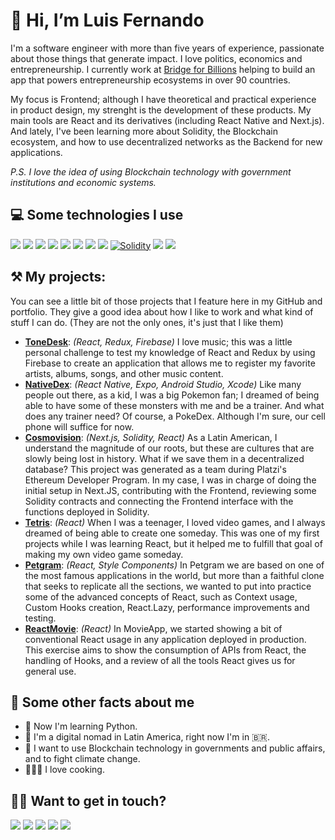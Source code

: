 # 👋 Hi, I’m Luis Fernando

I'm a software engineer with more than five years of experience, passionate about those things that generate impact. I love politics, economics and entrepreneurship. I currently work at [Bridge for Billions](https://www.bridgeforbillions.org) helping to build an app that powers entrepreneurship ecosystems in over 90 countries.

My focus is Frontend; although I have theoretical and practical experience in product design, my strenght is the development of these products. My main tools are React and its derivatives (including React Native and Next.js). And lately, I've been learning more about Solidity, the Blockchain ecosystem, and how to use decentralized networks as the Backend for new applications.

*P.S. I love the idea of using Blockchain technology with government institutions and economic systems.*


## 💻 Some technologies I use
<a target="_blank" href="https://developer.mozilla.org/en-US/docs/Web/JavaScript/Guide"><img src="https://img.shields.io/badge/JavaScript-323330?style=for-the-badge&logo=javascript&logoColor=F7DF1E" /></a>
<a target="_blank" href="https://reactjs.org/"><img src="https://img.shields.io/badge/React-20232A?style=for-the-badge&logo=react&logoColor=61DAFB" /></a>
<a target="_blank" href="https://redux.js.org/"><img src="https://img.shields.io/badge/Redux-593D88?style=for-the-badge&logo=redux&logoColor=white" /></a>
<a target="_blank" href="https://redux-saga.js.org/"><img src="https://img.shields.io/badge/Redux%20saga-86D46B?style=for-the-badge&logo=redux%20saga&logoColor=999999" /></a>
<a target="_blank" href="https://nextjs.org/docs"><img src="https://img.shields.io/badge/next%20js-000000?style=for-the-badge&logo=nextdotjs&logoColor=white"/></a>
<a target="_blank" href="https://reactnative.dev/"><img src="https://img.shields.io/badge/React_Native-20232A?style=for-the-badge&logo=react&logoColor=61DAFB" /></a>
<a target="_blank" href="https://firebase.google.com/"><img src="https://img.shields.io/badge/firebase-ffca28?style=for-the-badge&logo=firebase&logoColor=black"/></a>
<a target="_blank" href="https://www.typescriptlang.org/"><img src="https://img.shields.io/badge/TypeScript-007ACC?style=for-the-badge&logo=typescript&logoColor=white" /></a>
<a target="_blank" href="https://docs.soliditylang.org/en/v0.8.17/"><img alt="Solidity" src="https://img.shields.io/badge/Solidity-e6e6e6?style=for-the-badge&logo=solidity&logoColor=black"/></a>
<a target="_blank" href="https://docs.swift.org/swift-book/index.html"><img src="https://img.shields.io/badge/Swift-FA7343?style=for-the-badge&logo=swift&logoColor=white" /></a>
<a target="_blank" href="https://www.figma.com/"><img src="https://img.shields.io/badge/Figma-F24E1E?style=for-the-badge&logo=figma&logoColor=white" /></a>

## ⚒️   My projects:

You can see a little bit of those projects that I feature here in my GitHub and portfolio. They give a good idea about how I like to work and what kind of stuff I can do. (They are not the only ones, it's just that I like them)

- **[ToneDesk](https://github.com/LuFernandoMG/ToneDesk)**: *(React, Redux, Firebase)* I love music; this was a little personal challenge to test my knowledge of React and Redux by using Firebase to create an application that allows me to register my favorite artists, albums, songs, and other music content.
- **[NativeDex](https://github.com/LuFernandoMG/Nativedex)**: *(React Native, Expo, Android Studio, Xcode)* Like many people out there, as a kid, I was a big Pokemon fan; I dreamed of being able to have some of these monsters with me and be a trainer. And what does any trainer need? Of course, a PokeDex. Although I'm sure, our cell phone will suffice for now.
- **[Cosmovision](Cosmovision-Blockchain/cosmovision-eth)**: *(Next.js, Solidity, React)* As a Latin American, I understand the magnitude of our roots, but these are cultures that are slowly being lost in history. What if we save them in a decentralized database? This project was generated as a team during Platzi's Ethereum Developer Program. In my case, I was in charge of doing the initial setup in Next.JS, contributing with the Frontend, reviewing some Solidity contracts and connecting the Frontend interface with the functions deployed in Solidity. 
- **[Tetris](https://github.com/LuFernandoMG/Tetris)**: *(React)* When I was a teenager, I loved video games, and I always dreamed of being able to create one someday. This was one of my first projects while I was learning React, but it helped me to fulfill that goal of making my own video game someday.
- **[Petgram](https://github.com/LuFernandoMG/Petgram)**: *(React, Style Components)* In Petgram we are based on one of the most famous applications in the world, but more than a faithful clone that seeks to replicate all the sections, we wanted to put into practice some of the advanced concepts of React, such as Context usage, Custom Hooks creation, React.Lazy, performance improvements and testing.
- **[ReactMovie](https://github.com/LuFernandoMG/ReactMovie)**: *(React)* In MovieApp, we started showing a bit of conventional React usage in any application deployed in production. This exercise aims to show the consumption of APIs from React, the handling of Hooks, and a review of all the tools React gives us for general use.


## 🚀 Some other facts about me

- 🌱 Now I'm learning Python.
- 💬 I'm a digital nomad in Latin America, right now I'm in 🇧🇷.
- 👀 I want to use Blockchain technology in governments and public affairs, and to fight climate change.
- 🧑🏼‍🍳 I love cooking.


## 🤙🏼 Want to get in touch?
<a target="_blank" href="https://www.linkedin.com/in/mgluisfernando/"><img src="https://img.shields.io/badge/LinkedIn-0077B5?style=for-the-badge&logo=linkedin&logoColor=white" /></a>
<a target="_blank" href="https://twitter.com/mgluisfernando"><img src="https://img.shields.io/badge/Twitter-1DA1F2?style=for-the-badge&logo=twitter&logoColor=white" /></a>
<a target="_blank" href="mailto:hello@luisfernando.io"><img src="https://img.shields.io/badge/Gmail-D14836?style=for-the-badge&logo=gmail&logoColor=white" /></a>
<a target="_blank" href="https://wa.me/584120718906"><img src="https://img.shields.io/badge/WhatsApp-25D366?style=for-the-badge&logo=whatsapp&logoColor=white" /></a>
<a target="_blank" href="https://www.luisfernando.io"><img src="https://img.shields.io/badge/Google_chrome-4285F4?style=for-the-badge&logo=Google-chrome&logoColor=white" /></a>
